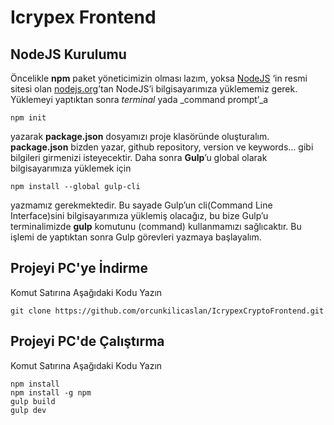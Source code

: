 # Icrypex Frontend

## NodeJS Kurulumu
Öncelikle **npm** paket yöneticimizin olması lazım, yoksa [NodeJS](https://nodejs.org/) ‘in resmi sitesi olan [nodejs.org](https://nodejs.org/en/download/)’tan NodeJS’i bilgisayarımıza yüklememiz gerek. Yüklemeyi yaptıktan sonra _terminal_ yada _command prompt’_a

    npm init

yazarak **package.json** dosyamızı proje klasöründe oluşturalım. **package.json** bizden yazar, github repository, version ve keywords… gibi bilgileri girmenizi isteyecektir. Daha sonra **Gulp**’u global olarak bilgisayarımıza yüklemek için

    npm install --global gulp-cli

yazmamız gerekmektedir. Bu sayade Gulp’un cli(Command Line Interface)sini bilgisayarımıza yüklemiş olacağız, bu bize Gulp’u terminalimizde **gulp** komutunu (command) kullanmamızı sağlıcaktır. Bu işlemi de yaptıktan sonra Gulp görevleri yazmaya başlayalım.


## Projeyi PC'ye İndirme
Komut Satırına Aşağıdaki Kodu Yazın

    git clone https://github.com/orcunkilicaslan/IcrypexCryptoFrontend.git

## Projeyi PC'de Çalıştırma
Komut Satırına Aşağıdaki Kodu Yazın

    npm install
    npm install -g npm
    gulp build
    gulp dev

